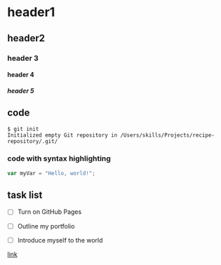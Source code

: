# header1
## header2
### header 3
#### header 4
##### header 5

## code
```
$ git init
Initialized empty Git repository in /Users/skills/Projects/recipe-repository/.git/
```

### code with syntax highlighting

``` javascript
var myVar = "Hello, world!";
```

## task list
- [ ] Turn on GitHub Pages
- [ ] Outline my portfolio
- [ ] Introduce myself to the world


[link](https://github.com/miyamoto-ael/skills-communicate-using-markdown)
